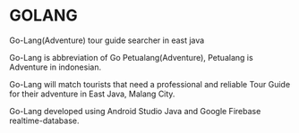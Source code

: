 # GOLANG
Go-Lang(Adventure) tour guide searcher in east java

Go-Lang is abbreviation of Go Petualang(Adventure), Petualang is Adventure in indonesian.

Go-Lang will match tourists that need a professional and reliable Tour Guide for their adventure in East Java, Malang City.

Go-Lang developed using Android Studio Java and Google Firebase realtime-database.
